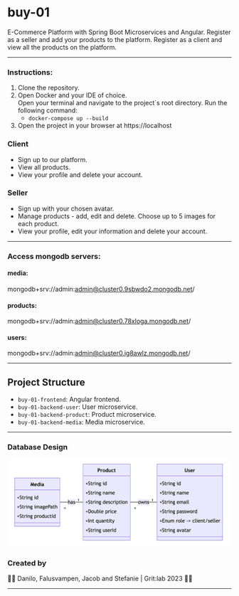 # buy-01

E-Commerce Platform with Spring Boot Microservices and Angular.
Register as a seller and add your products to the platform.
Register as a client and view all the products on the platform.

---

### Instructions:

1. Clone the repository.
2. Open Docker and your IDE of choice.   
   Open your terminal and navigate to the project´s root directory. Run the following command:
   - `docker-compose up --build`
3. Open the project in your browser at https://localhost

### Client

- Sign up to our platform.
- View all products.
- View your profile and delete your account.

### Seller

- Sign up with your chosen avatar.
- Manage products - add, edit and delete. Choose up to 5 images for each product.
- View your profile, edit your information and delete your account.

---

### Access mongodb servers:

#### media:

mongodb+srv://admin:admin@cluster0.9sbwdo2.mongodb.net/

#### products:

mongodb+srv://admin:admin@cluster0.78xloga.mongodb.net/

#### users:

mongodb+srv://admin:admin@cluster0.ig8awlz.mongodb.net/

---

## Project Structure

- `buy-01-frontend`: Angular frontend.
- `buy-01-backend-user`: User microservice.
- `buy-01-backend-product`: Product microservice.
- `buy-01-backend-media`: Media microservice.

---

### Database Design

![Database Design](./Database-Design.png)

### Created by

🎩🎩 Danilo, Falusvampen, Jacob and Stefanie | Grit:lab 2023 🎩🎩

---
